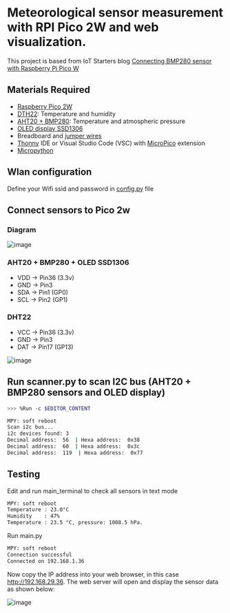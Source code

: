# Meteorological sensor measurement with RPI Pico 2W and web visualization.

This project is based from IoT Starters blog [Connecting BMP280 sensor with Raspberry Pi Pico W](https://iotstarters.com/connecting-bmp280-sensor-with-raspberry-pi-pico-w/)

## Materials Required
  
- [Raspberry Pico 2W](https://www.raspberrypi.com/products/raspberry-pi-pico-2/) 
- [DTH22](https://fr.aliexpress.com/item/32759901711.html?spm=a2g0o.order_list.order_list_main.61.1ab05e5bBsdUCw&gatewayAdapt=glo2fra): Temperature and humidity
- [AHT20 + BMP280](https://fr.aliexpress.com/item/1005008139283157.html?spm=a2g0o.order_list.order_list_main.66.1ab05e5bBsdUCw&gatewayAdapt=glo2fra): Temperature and atmospheric pressure
- [OLED display SSD1306](https://fr.aliexpress.com/item/1005007706726114.html?spm=a2g0o.order_list.order_list_main.17.11c35e5bhBt9Yk&gatewayAdapt=glo2fra)
- Breadboard and [jumper wires](https://fr.aliexpress.com/item/1005007430055417.html?spm=a2g0o.order_list.order_list_main.16.11c35e5bhBt9Yk&gatewayAdapt=glo2fra)
- [Thonny](https://thonny.org/) IDE or Visual Studio Code (VSC) with [MicroPico](https://github.com/paulober/MicroPico) extension
- [Micropython](https://micropython.org/download/RPI_PICO2_W/)

## Wlan configuration

Define your Wifi ssid and password in [config.py](https://github.com/jgrelet/weather_web_sensors/blob/main/config.py) file

## Connect sensors to Pico 2w

### Diagram

![image](https://github.com/user-attachments/assets/89be49a1-b381-4cd1-b109-21f744a02b64)

### AHT20 + BMP280 + OLED SSD1306

- VDD -> Pin36  (3.3v)
- GND -> Pin3
- SDA -> Pin1 (GP0)
- SCL -> Pin2 (GP1)

### DHT22

- VCC -> Pin36  (3.3v)
- GND -> Pin3
- DAT -> Pin17 (GP13)

![image](https://github.com/user-attachments/assets/2f6fc58e-93a1-45fe-bdc0-90829411e9d9)


## Run scanner.py to scan I2C bus (AHT20 + BMP280 sensors and OLED display)

``` bash
>>> %Run -c $EDITOR_CONTENT

MPY: soft reboot
Scan i2c bus...
i2c devices found: 3
Decimal address:  56  | Hexa address:  0x38
Decimal address:  60  | Hexa address:  0x3c
Decimal address:  119  | Hexa address:  0x77
```

## Testing
Edit and run main_terminal to check all sensors in text mode
``` bash
MPY: soft reboot
Temperature : 23.0°C
Humidity    : 47%
Temperature : 23.5 °C, pressure: 1008.5 hPa.
```
Run main.py 

``` bash
MPY: soft reboot
Connection successful
Connected on 192.168.1.36
```
Now copy the IP address into your web browser, in this case http://192.168.29.36. The web server will open and display the sensor data as shown below:

![image](https://github.com/user-attachments/assets/a0b10bff-c2d9-4772-b944-e89969b73976)




